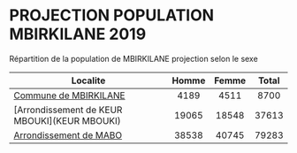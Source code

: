 # PROJECTION POPULATION MBIRKILANE 2019
	
Répartition de la population de MBIRKILANE projection selon le sexe
	
| Localite  | Homme | Femme | Total |
| --------- |:-----:|:-----:|:-----:|
| [Commune de MBIRKILANE](MBIRKILANE) | 4189 | 4511 | 8700 |
| [Arrondissement de KEUR MBOUKI](KEUR MBOUKI) | 19065 | 18548 | 37613 |
| [Arrondissement de MABO](MABO) | 38538 | 40745 | 79283 |
